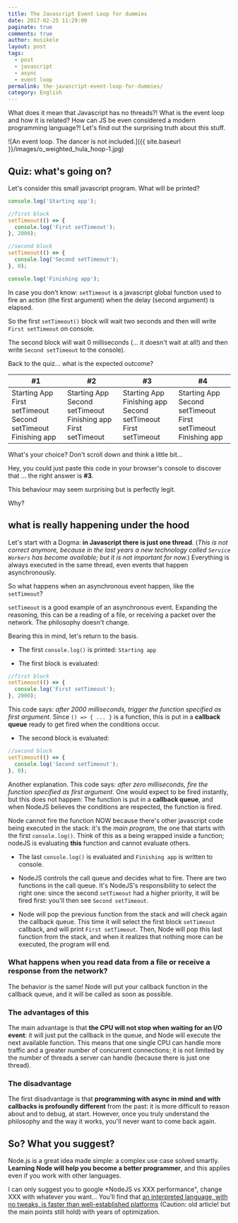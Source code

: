```yaml
---
title: The Javascript Event Loop for dummies
date: 2017-02-25 11:29:00
paginate: true
comments: true
author: musikele
layout: post
tags:
  - post
  - javascript
  - async
  - event loop
permalink: the-javascript-event-loop-for-dummies/
category: English
---
```

What does it mean that Javascript has no threads?! What is the event loop and how it is related? How can JS be even considered a modern programming language?! Let's find out the surprising truth about this stuff.

![An event loop. The dancer is not included.]({{ site.baseurl }}/images/o_weighted_hula_hoop-1.jpg)

## Quiz: what's going on?

Let's consider this small javascript program. What will be printed?

```javascript
console.log('Starting app');

//first block 
setTimeout(() => {
  console.log('First setTimeout');
}, 2000);

//second block 
setTimeout(() => {
  console.log('Second setTimeout');
}, 0);

console.log('Finishing app');
```

In case you don't know: `setTimeout` is a javascript global function used to fire an action (the first argument) when the delay (second argument) is elapsed.

So the first `setTimeout()` block will wait two seconds and then will write `First setTimeout` on console.

The second block will wait 0 milliseconds (... it doesn't wait at all!) and then write `Second setTimeout` to the console).

Back to the quiz... what is the expected outcome?

<table>

<thead>

<tr>

<th>#1</th>

<th>#2</th>

<th>#3</th>

<th>#4</th>

</tr>

</thead>

<tbody>

<tr>

<td>Starting App  
First setTimeout  
Second setTimeout  
Finishing app</td>

<td>Starting App  
Second setTimeout  
Finishing app  
First setTimeout</td>

<td>Starting App  
Finishing app  
Second setTimeout  
First setTimeout</td>

<td>Starting App  
Second setTimeout  
First setTimeout  
Finishing app</td>

</tr>

</tbody>

</table>

What's your choice? Don't scroll down and think a little bit...

Hey, you could just paste this code in your browser's console to discover that ... the right answer is **#3**.

This behaviour may seem surprising but is perfectly legit.

Why?

## what is really happening under the hood

Let's start with a Dogma: **in Javascript there is just one thread**. (_This is not correct anymore, because in the last years a new technology called `Service Workers` has become available; but it is not important for now._) Everything is always executed in the same thread, even events that happen asynchronously.

So what happens when an asynchronous event happen, like the `setTimeout`?

`setTimeout` is a good example of an asynchronous event. Expanding the reasoning, this can be a reading of a file, or receiving a packet over the network. The philosophy doesn't change.

Bearing this in mind, let's return to the basis.

*   The first `console.log()` is printed: `Starting app`

*   The first block is evaluated:

```javascript
//first block 
setTimeout(() => {
  console.log('First setTimeout');
}, 2000);
```

This code says: _after 2000 milliseconds, trigger the function specified as first argument_. Since `() => { ... }` is a function, this is put in a **callback queue** ready to get fired when the conditions occur.

*   The second block is evaluated:

```javascript
//second block 
setTimeout(() => {
  console.log('Second setTimeout');
}, 0);
```

Another explanation. This code says: _after zero milliseconds, fire the function specified as first argument_. One would expect to be fired instantly, but this does not happen: The function is put in a **callback queue**, and when NodeJS believes the conditions are respected, the function is fired.

Node cannot fire the function NOW because there's other javascript code being executed in the stack: it's the _main program_, the one that starts with the first `console.log()`. Think of this as a being wrapped inside a function; nodeJS is evaluating **this** function and cannot evaluate others.

*   The last `console.log()` is evaluated and `Finishing app` is written to console.

*   NodeJS controls the call queue and decides what to fire. There are two functions in the call queue. It's NodeJS's responsibility to select the right one: since the second `setTimeout` had a higher priority, it will be fired first: you'll then see `Second setTimeout`.

*   Node will pop the previous function from the stack and will check again the callback queue. This time it will select the first block `setTimeout` callback, and will print `First setTimeout`. Then, Node will pop this last function from the stack, and when it realizes that nothing more can be executed, the program will end.

### What happens when you read data from a file or receive a response from the network?

The behavior is the same! Node will put your callback function in the callback queue, and it will be called as soon as possible.

### The advantages of this

The main advantage is that **the CPU will not stop when waiting for an I/O event**: it will just put the callback in the queue, and Node will execute the next available function. This means that one single CPU can handle more traffic and a greater number of concurrent connections; it is not limited by the number of threads a server can handle (because there is just one thread).

### The disadvantage

The first disadvantage is that **programming with async in mind and with callbacks is profoundly different** from the past: it is more difficult to reason about and to debug, at start. However, once you truly understand the philosophy and the way it works, you'll never want to come back again.

## So? What you suggest?

Node.js is a great idea made simple: a complex use case solved smartly. **Learning Node will help you become a better programmer**, and this applies even if you work with other languages.

I can only suggest you to google *NodeJS vs XXX performance", change XXX with whatever you want... You'll find that [an interpreted language, with no tweaks, is faster than well-established platforms](https://dzone.com/articles/performance-comparison-between) (Caution: old article! but the main points still hold) with years of optimization.
